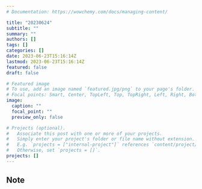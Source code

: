 ```yaml
---
# Documentation: https://wowchemy.com/docs/managing-content/

title: "20230624"
subtitle: ""
summary: ""
authors: []
tags: []
categories: []
date: 2023-06-23T15:16:14Z
lastmod: 2023-06-23T15:16:14Z
featured: false
draft: false

# Featured image
# To use, add an image named `featured.jpg/png` to your page's folder.
# Focal points: Smart, Center, TopLeft, Top, TopRight, Left, Right, BottomLeft, Bottom, BottomRight.
image:
  caption: ""
  focal_point: ""
  preview_only: false

# Projects (optional).
#   Associate this post with one or more of your projects.
#   Simply enter your project's folder or file name without extension.
#   E.g. `projects = ["internal-project"]` references `content/project/deep-learning/index.md`.
#   Otherwise, set `projects = []`.
projects: []
---
```


## Note

